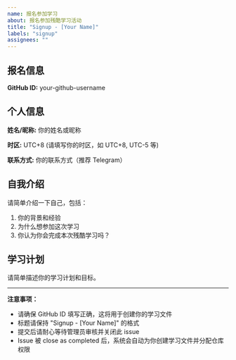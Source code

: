 ```yaml
---
name: 报名参加学习
about: 报名参加残酷学习活动
title: "Signup - [Your Name]"
labels: "signup"
assignees: ""
---
```


## 报名信息

**GitHub ID:** your-github-username

## 个人信息

**姓名/昵称:** 你的姓名或昵称

**时区:** UTC+8 (请填写你的时区，如 UTC+8, UTC-5 等)

**联系方式:** 你的联系方式（推荐 Telegram）

## 自我介绍

请简单介绍一下自己，包括：

1. 你的背景和经验
2. 为什么想参加这次学习
3. 你认为你会完成本次残酷学习吗？

## 学习计划

请简单描述你的学习计划和目标。

---

**注意事项：**

- 请确保 GitHub ID 填写正确，这将用于创建你的学习文件
- 标题请保持 "Signup - [Your Name]" 的格式
- 提交后请耐心等待管理员审核并关闭此 issue
- Issue 被 close as completed 后，系统会自动为你创建学习文件并分配仓库权限
